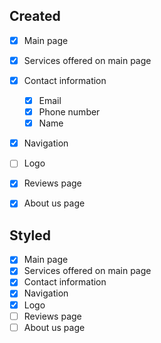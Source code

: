 ## Created
- [x] Main page
- [x] Services offered on main page
- [x] Contact information
  - [x] Email
  - [x] Phone number
  - [x] Name
- [x] Navigation
- [ ] Logo
- [x] Reviews page
- [x] About us page


## Styled
- [x] Main page
- [x] Services offered on main page
- [x] Contact information
- [x] Navigation
- [x] Logo
- [ ] Reviews page
- [ ] About us page
